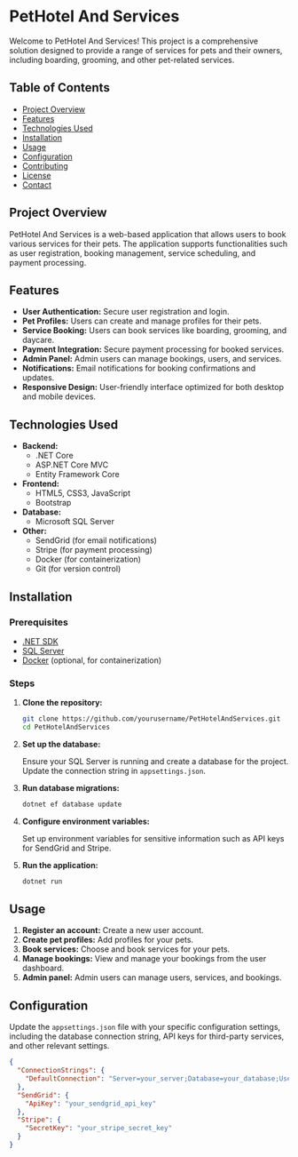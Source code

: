 # PetHotel And Services

Welcome to PetHotel And Services! This project is a comprehensive solution designed to provide a range of services for pets and their owners, including boarding, grooming, and other pet-related services.

## Table of Contents

- [Project Overview](#project-overview)
- [Features](#features)
- [Technologies Used](#technologies-used)
- [Installation](#installation)
- [Usage](#usage)
- [Configuration](#configuration)
- [Contributing](#contributing)
- [License](#license)
- [Contact](#contact)

## Project Overview

PetHotel And Services is a web-based application that allows users to book various services for their pets. The application supports functionalities such as user registration, booking management, service scheduling, and payment processing.

## Features

- **User Authentication:** Secure user registration and login.
- **Pet Profiles:** Users can create and manage profiles for their pets.
- **Service Booking:** Users can book services like boarding, grooming, and daycare.
- **Payment Integration:** Secure payment processing for booked services.
- **Admin Panel:** Admin users can manage bookings, users, and services.
- **Notifications:** Email notifications for booking confirmations and updates.
- **Responsive Design:** User-friendly interface optimized for both desktop and mobile devices.

## Technologies Used

- **Backend:**
  - .NET Core
  - ASP.NET Core MVC
  - Entity Framework Core
- **Frontend:**
  - HTML5, CSS3, JavaScript
  - Bootstrap
- **Database:**
  - Microsoft SQL Server
- **Other:**
  - SendGrid (for email notifications)
  - Stripe (for payment processing)
  - Docker (for containerization)
  - Git (for version control)

## Installation

### Prerequisites

- [.NET SDK](https://dotnet.microsoft.com/download)
- [SQL Server](https://www.microsoft.com/en-us/sql-server/sql-server-downloads)
- [Docker](https://www.docker.com/get-started) (optional, for containerization)

### Steps

1. **Clone the repository:**

    ```bash
    git clone https://github.com/yourusername/PetHotelAndServices.git
    cd PetHotelAndServices
    ```

2. **Set up the database:**

    Ensure your SQL Server is running and create a database for the project. Update the connection string in `appsettings.json`.

3. **Run database migrations:**

    ```bash
    dotnet ef database update
    ```

4. **Configure environment variables:**

    Set up environment variables for sensitive information such as API keys for SendGrid and Stripe.

5. **Run the application:**

    ```bash
    dotnet run
    ```

## Usage

1. **Register an account:** Create a new user account.
2. **Create pet profiles:** Add profiles for your pets.
3. **Book services:** Choose and book services for your pets.
4. **Manage bookings:** View and manage your bookings from the user dashboard.
5. **Admin panel:** Admin users can manage users, services, and bookings.

## Configuration

Update the `appsettings.json` file with your specific configuration settings, including the database connection string, API keys for third-party services, and other relevant settings.

```json
{
  "ConnectionStrings": {
    "DefaultConnection": "Server=your_server;Database=your_database;User Id=your_user;Password=your_password;"
  },
  "SendGrid": {
    "ApiKey": "your_sendgrid_api_key"
  },
  "Stripe": {
    "SecretKey": "your_stripe_secret_key"
  }
}
